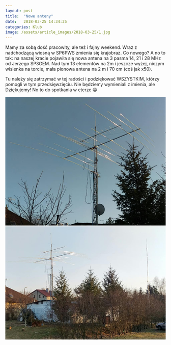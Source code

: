 ```yaml
---
layout: post
title:  "Nowe anteny"
date:   2018-03-25 14:34:25
categories: Klub
image: /assets/article_images/2018-03-25/1.jpg
---
```


Mamy za sobą dość pracowity, ale też i fajny weekend. Wraz z nadchodzącą wiosną w SP6PWS zmienia się krajobraz. Co
nowego? A no to tak: na naszej kracie pojawiła się nowa antena na 3 pasma 14, 21 i 28 MHz od Jerzego SP3GEM. Nad tym 13
elementów na 2m i jeszcze wyżej, niczym wisienka na torcie, mała pionowa antena na 2 m i 70 cm (coś jak x50).

Tu należy się zatrzymać w tej radości i podziękować WSZYSTKIM, którzy pomogli w tym przedsięwzięciu. Nie będziemy
wymieniali z imienia, ale Dziękujemy! No to do spotkania w eterze 😁

![Ujęcie 1](/assets/article_images/2018-03-25/1.jpg)
![Ujęcie 2](/assets/article_images/2018-03-25/2.jpg)